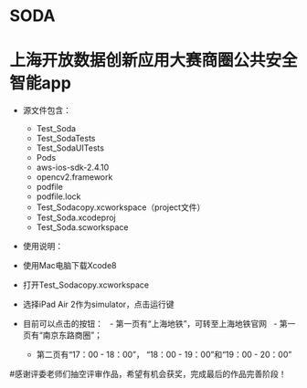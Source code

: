 # SODA
# 上海开放数据创新应用大赛商圈公共安全智能app
 - 源文件包含：
   - Test_Soda
   - Test_SodaTests
   - Test_SodaUITests
   - Pods
   - aws-ios-sdk-2.4.10
   - opencv2.framework
   - podfile
   - podfile.lock
   - Test_Sodacopy.xcworkspace（project文件）
   - Test_Soda.xcodeproj
   - Test_Soda.scworkspace
   
- 使用说明：
 - 使用Mac电脑下载Xcode8
 - 打开Test_Sodacopy.xcworkspace
 - 选择iPad Air 2作为simulator，点击运行键
 - 目前可以点击的按钮：
   - 第一页有“上海地铁”，可转至上海地铁官网
   - 第一页有“南京东路商圈”；
    - 第二页有“17：00 - 18：00”， “18：00 - 19：00”和“19：00 - 20：00”
 
 #感谢评委老师们抽空评审作品，希望有机会获奖，完成最后的作品完善阶段！
 
